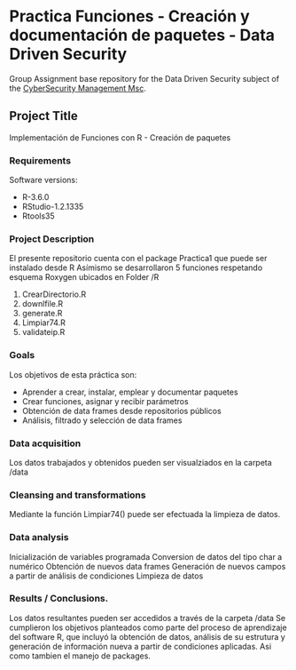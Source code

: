 # Practica Funciones - Creación y documentación de paquetes - Data Driven Security

Group Assignment base repository for the Data Driven Security subject of the [CyberSecurity Management Msc](https://www.talent.upc.edu/ing/professionals/presentacio/codi/221101/cybersecurity-management/).

## Project Title

Implementación de Funciones con R - Creación de paquetes

### Requirements

Software versions:
 - R-3.6.0
 - RStudio-1.2.1335
 - Rtools35
  
  
### Project Description

El presente repositorio cuenta con el package Practica1 que puede ser instalado desde R
Asímismo se desarrollaron 5 funciones respetando esquema Roxygen ubicados en Folder /R

1. CrearDirectorio.R
2. downlfile.R
3. generate.R
4. Limpiar74.R
5. validateip.R


### Goals

Los objetivos de esta práctica son:
- Aprender a crear, instalar, emplear y documentar paquetes
- Crear funciones, asignar y recibir parámetros
- Obtención de data frames desde repositorios públicos
- Análisis, filtrado y selección de data frames

### Data acquisition
Los datos trabajados y obtenidos pueden ser visualziados en la carpeta /data

### Cleansing and transformations
Mediante la función Limpiar74() puede ser efectuada la limpieza de datos.

### Data analysis
Inicialización de variables programada
Conversion de datos del tipo char a numérico
Obtención de nuevos data frames 
Generación de nuevos campos a partir de análisis de condiciones
Limpieza de datos

### Results / Conclusions.
Los datos resultantes pueden ser accedidos a través de la carpeta /data
Se cumplieron los objetivos planteados como parte del proceso de aprendizaje 
del software R, que incluyó la obtención de datos, análisis de su estrutura y generación de 
información nueva a partir de condiciones aplicadas. Asi como tambien el manejo de packages.


